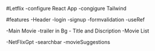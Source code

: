 #Letflix
-configure React App
-congigure Tailwind

#features
-Header
-login
-signup
-formvalidation
-useRef

-Main Movie
-trailer in Bg - Title and Discription
-Movie List

-NetFlixGpt
-searchbar
-movieSuggestions
